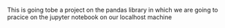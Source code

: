 This is going tobe a project on the pandas library in which we are going to pracice on the jupyter notebook on our localhost machine
